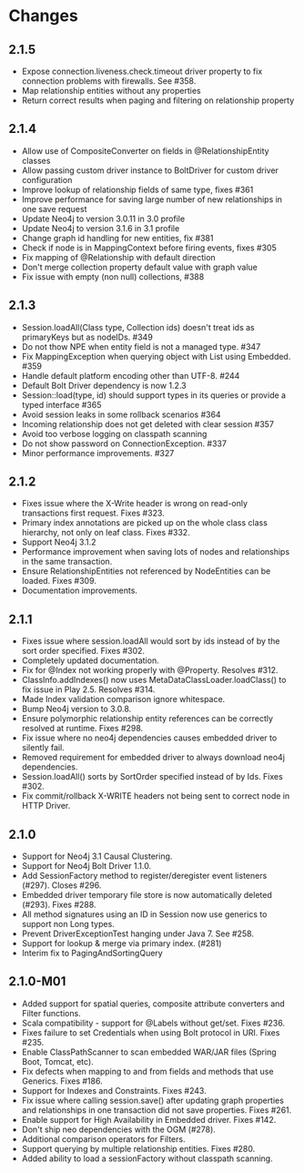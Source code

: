 # Changes

## 2.1.5

* Expose connection.liveness.check.timeout driver property to fix connection problems with firewalls. See #358.
* Map relationship entities without any properties
* Return correct results when paging and filtering on relationship property

## 2.1.4

* Allow use of CompositeConverter on fields in @RelationshipEntity classes
* Allow passing custom driver instance to BoltDriver for custom driver configuration
* Improve lookup of relationship fields of same type, fixes #361
* Improve performance for saving large number of new relationships in one save request
* Update Neo4j to version 3.0.11 in 3.0 profile
* Update Neo4j to version 3.1.6 in 3.1 profile
* Change graph id handling for new entities, fix #381
* Check if node is in MappingContext before firing events, fixes #305
* Fix mapping of @Relationship with default direction
* Don't merge collection property default value with graph value
* Fix issue with empty (non null) collections, #388

## 2.1.3

* Session.loadAll(Class<T> type, Collection<ID> ids) doesn't treat ids as primaryKeys but as nodeIDs. #349
* Do not thow NPE when entity field is not a managed type. #347
* Fix MappingException when querying object with List<Enum> using Embedded. #359
* Handle default platform encoding other than UTF-8. #244
* Default Bolt Driver dependency is now 1.2.3
* Session::load(type, id) should support types in its queries or provide a typed interface #365
* Avoid session leaks in some rollback scenarios #364
* Incoming relationship does not get deleted with clear session #357
* Avoid too verbose logging on classpath scanning
* Do not show password on ConnectionException. #337
* Minor performance improvements. #327


## 2.1.2

* Fixes issue where the X-Write header is wrong on read-only transactions first request. Fixes #323.
* Primary index annotations are picked up on the whole class class hierarchy, not only on leaf class. Fixes #332.
* Support Neo4j 3.1.2
* Performance improvement when saving lots of nodes and relationships in the same transaction.
* Ensure RelationshipEntities not referenced by NodeEntities can be loaded. Fixes #309.
* Documentation improvements.


## 2.1.1

* Fixes issue where session.loadAll would sort by ids instead of by the sort order specified. Fixes #302.
* Completely updated documentation.
* Fix for @Index not working properly with @Property. Resolves #312.
* ClassInfo.addIndexes() now uses MetaDataClassLoader.loadClass() to fix issue in Play 2.5. Resolves #314.
* Made Index validation comparison ignore whitespace.
* Bump Neo4j version to 3.0.8.
* Ensure polymorphic relationship entity references can be correctly resolved at runtime. Fixes #298.
* Fix issue where no neo4j dependencies causes embedded driver to silently fail.
* Removed requirement for embedded driver to always download neo4j dependencies.
* Session.loadAll() sorts by SortOrder specified instead of by Ids. Fixes #302.
* Fix commit/rollback X-WRITE headers not being sent to correct node in HTTP Driver.

## 2.1.0

* Support for Neo4j 3.1 Causal Clustering.
* Support for Neo4j Bolt Driver 1.1.0.
* Add SessionFactory method to register/deregister event listeners (#297). Closes #296.
* Embedded driver temporary file store is now automatically deleted (#293). Fixes #288.
* All method signatures using an ID in Session now use generics to support non Long types.
* Prevent DriverExceptionTest hanging under Java 7. See #258.
* Support for lookup & merge via primary index. (#281)
* Interim fix to PagingAndSortingQuery


## 2.1.0-M01

* Added support for spatial queries, composite attribute converters and Filter functions.
* Scala compatibility - support for @Labels without get/set. Fixes #236.
* Fixes failure to set Credentials when using Bolt protocol in URI. Fixes #235.
* Enable ClassPathScanner to scan embedded WAR/JAR files (Spring Boot, Tomcat, etc).
* Fix defects when mapping to and from fields and methods that use Generics. Fixes #186.
* Support for Indexes and Constraints. Fixes #243.
* Fix issue where calling session.save() after updating graph properties and relationships in one transaction did not save properties. Fixes #261.
* Enable support for High Availability in Embedded driver. Fixes #142.
* Don't ship neo dependencies with the OGM (#278).
* Additional comparison operators for Filters.
* Support querying by multiple relationship entities. Fixes #280.
* Added ability to load a sessionFactory without classpath scanning.
